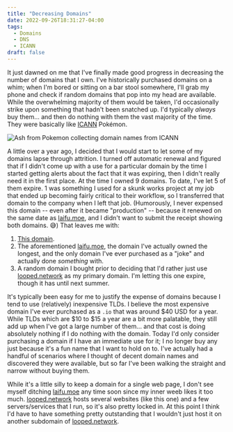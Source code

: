 ```yaml
---
title: "Decreasing Domains"
date: 2022-09-26T18:31:27-04:00
tags:
  - Domains
  - DNS
  - ICANN
draft: false
---
```


It just dawned on me that I've finally made good progress in decreasing the number of domains that I own. I've historically purchased domains on a whim; when I'm bored or sitting on a bar stool somewhere, I'll grab my phone and check if random domains that pop into my head are available. While the overwhelming majority of them would be taken, I'd occasionally strike upon something that hadn't been snatched up. I'd typically _always_ buy them... and then do nothing with them the vast majority of the time. They were basically like [ICANN](https://www.icann.org/) Pokémon.

![Ash from Pokemon collecting domain names from ICANN](/2022/icann_domains.png)

A little over a year ago, I decided that I would start to let some of my domains lapse through attrition. I turned off automatic renewal and figured that if I didn't come up with a use for a particular domain by the time I started getting alerts about the fact that it was expiring, then I didn't really need it in the first place. At the time I owned 9 domains. To date, I've let 5 of them expire. 1 was something I used for a skunk works project at my job that ended up becoming fairly critical to their workflow, so I transferred that domain to the company when I left that job. (Humorously, I never expensed this domain -- even after it became "production" -- because it renewed on the same date as [laifu.moe](https://laifu.moe), and I didn't want to submit the receipt showing both domains. 😅) That leaves me with:

1. [This domain](https://looped.network).
2. The aforementioned [laifu.moe](https://laifu.moe), the domain I've actually owned the longest, and the only domain I've ever purchased as a "joke" and actually done _something_ with.
3. A random domain I bought prior to deciding that I'd rather just use [looped.network](https://looped.network) as my primary domain. I'm letting this one expire, though it has until next summer.

It's typically been easy for me to justify the expense of domains because I tend to use (relatively) inexpensive TLDs. I believe the most expensive domain I've ever purchased as a `.io` that was around $40 USD for a year. While TLDs which are $10 to $15 a year are a bit more palatable, they still add up when I've got a large number of them... and that cost is doing absolutely nothing if I do nothing with the domain. Today I'd only consider purchasing a domain if I have an immediate use for it; I no longer buy any just because it's a fun name that I want to hold on to. I've actually had a handful of scenarios where I thought of decent domain names and discovered they were available, but so far I've been walking the straight and narrow without buying them.

While it's a little silly to keep a domain for a single web page, I don't see myself ditching [laifu.moe](https://laifu.moe) any time soon since my inner weeb likes it too much. [looped.network](https://looped.network) hosts several websites (like this one) and a few servers/services that I run, so it's also pretty locked in. At this point I think I'd have to have something pretty outstanding that I wouldn't just host it on another subdomain of [looped.network](https://looped.network).
